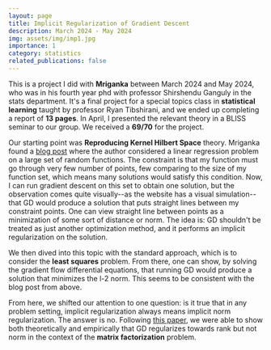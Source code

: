 ```yaml
---
layout: page
title: Implicit Regularization of Gradient Descent
description: March 2024 - May 2024
img: assets/img/imp1.jpg
importance: 1
category: statistics
related_publications: false
---
```


This is a project I did with **Mriganka** between March 2024 and May 2024, who was in his fourth year phd with professor Shirshendu Ganguly in the stats department. It's a final project for a special topics class in **statistical learning** taught by professor Ryan Tibshirani, and we ended up completing a report of **13 pages**. In April, I presented the relevant theory in a BLISS seminar to our group. We received a **69/70** for the project. 

Our starting point was **Reproducing Kernel Hilbert Space** theory. Mriganka found a <a href='https://cgad.ski/blog/when-gradient-descent-is-a-kernel-method.html'> blog post</a> where the author considered a linear regression problem on a large set of random functions. The constraint is that my function must go through very few number of points, few comparing to the size of my function set, which means many solutions would satisfy this condition. Now, I can run gradient descent on this set to obtain one solution, but the observation comes quite visually--as the website has a visual simulation--that GD would produce a solution that puts straight lines between my constraint points. One can view straight line between points as a minimization of some sort of distance or norm. The idea is: GD shouldn't be treated as just another optimization method, and it performs an implicit regularization on the solution. 

We then dived into this topic with the standard approach, which is to consider the **least squares** problem. From there, one can show, by solving the gradient flow differential equations, that running GD would produce a solution that minimizes the l-2 norm. This seems to be consistent with the blog post from above. 

From here, we shifted our attention to one question: is it true that in any problem setting, implicit regularization always means implicit norm regularization. The answer is no. Following <a href='https://arxiv.org/abs/2005.06398'> this paper</a>, we were able to show both theoretically and empirically that GD regularizes towards rank but not norm in the context of the **matrix factorization** problem. 

<div class="post">
<object data="assets/pdf/imp.pdf" width="1000" height="1000" type='application/pdf'/></object>
</div>

